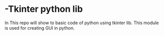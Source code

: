 # -Tkinter python lib
 In This repo will show to basic code of python using tkinter lib.
 This module is used for creating GUI in python.
